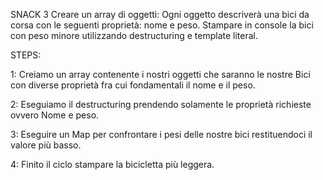 SNACK 3
Creare un array di oggetti:
Ogni oggetto descriverà una bici da corsa con le seguenti proprietà: nome e peso.
Stampare in console la bici con peso minore utilizzando destructuring e template literal.

STEPS:

1: Creiamo un array contenente i nostri oggetti che saranno le nostre Bici con diverse proprietà fra cui fondamentali il nome e il peso.

2: Eseguiamo il destructuring prendendo solamente le proprietà richieste ovvero Nome e peso.

3: Eseguire un Map per confrontare i pesi delle nostre bici restituendoci il valore più basso.

4: Finito il ciclo stampare la bicicletta più leggera.
